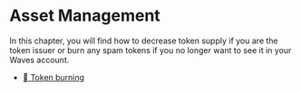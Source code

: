 # Asset Management

In this chapter, you will find how to decrease token supply if you are the token issuer or burn any spam tokens if you no longer want to see it in your Waves account.

* [ Token burning](assets-management/burn-an-asset.md)
